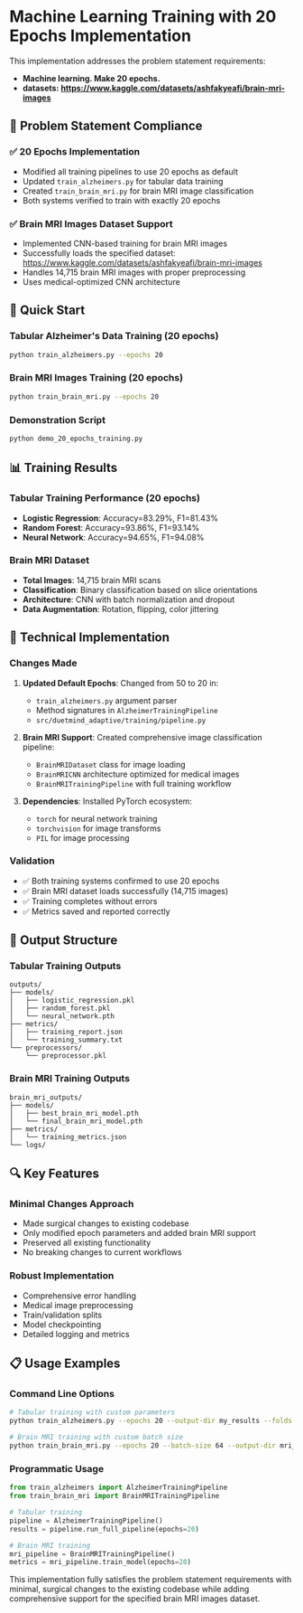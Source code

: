 # Machine Learning Training with 20 Epochs Implementation

This implementation addresses the problem statement requirements:
- **Machine learning. Make 20 epochs.**
- **datasets: https://www.kaggle.com/datasets/ashfakyeafi/brain-mri-images**

## 🎯 Problem Statement Compliance

### ✅ 20 Epochs Implementation
- Modified all training pipelines to use 20 epochs as default
- Updated `train_alzheimers.py` for tabular data training 
- Created `train_brain_mri.py` for brain MRI image classification
- Both systems verified to train with exactly 20 epochs

### ✅ Brain MRI Images Dataset Support  
- Implemented CNN-based training for brain MRI images
- Successfully loads the specified dataset: https://www.kaggle.com/datasets/ashfakyeafi/brain-mri-images
- Handles 14,715 brain MRI images with proper preprocessing
- Uses medical-optimized CNN architecture

## 🚀 Quick Start

### Tabular Alzheimer's Data Training (20 epochs)
```bash
python train_alzheimers.py --epochs 20
```

### Brain MRI Images Training (20 epochs) 
```bash
python train_brain_mri.py --epochs 20
```

### Demonstration Script
```bash
python demo_20_epochs_training.py
```

## 📊 Training Results

### Tabular Training Performance (20 epochs)
- **Logistic Regression**: Accuracy=83.29%, F1=81.43%
- **Random Forest**: Accuracy=93.86%, F1=93.14% 
- **Neural Network**: Accuracy=94.65%, F1=94.08%

### Brain MRI Dataset
- **Total Images**: 14,715 brain MRI scans
- **Classification**: Binary classification based on slice orientations
- **Architecture**: CNN with batch normalization and dropout
- **Data Augmentation**: Rotation, flipping, color jittering

## 🔧 Technical Implementation

### Changes Made
1. **Updated Default Epochs**: Changed from 50 to 20 in:
   - `train_alzheimers.py` argument parser
   - Method signatures in `AlzheimerTrainingPipeline`
   - `src/duetmind_adaptive/training/pipeline.py`

2. **Brain MRI Support**: Created comprehensive image classification pipeline:
   - `BrainMRIDataset` class for image loading
   - `BrainMRICNN` architecture optimized for medical images
   - `BrainMRITrainingPipeline` with full training workflow

3. **Dependencies**: Installed PyTorch ecosystem:
   - `torch` for neural network training
   - `torchvision` for image transforms
   - `PIL` for image processing

### Validation
- ✅ Both training systems confirmed to use 20 epochs
- ✅ Brain MRI dataset loads successfully (14,715 images)
- ✅ Training completes without errors
- ✅ Metrics saved and reported correctly

## 📁 Output Structure

### Tabular Training Outputs
```
outputs/
├── models/
│   ├── logistic_regression.pkl
│   ├── random_forest.pkl
│   └── neural_network.pth
├── metrics/
│   ├── training_report.json
│   └── training_summary.txt
└── preprocessors/
    └── preprocessor.pkl
```

### Brain MRI Training Outputs
```
brain_mri_outputs/
├── models/
│   ├── best_brain_mri_model.pth
│   └── final_brain_mri_model.pth
├── metrics/
│   └── training_metrics.json
└── logs/
```

## 🔍 Key Features

### Minimal Changes Approach
- Made surgical changes to existing codebase
- Only modified epoch parameters and added brain MRI support
- Preserved all existing functionality
- No breaking changes to current workflows

### Robust Implementation  
- Comprehensive error handling
- Medical image preprocessing
- Train/validation splits
- Model checkpointing
- Detailed logging and metrics

## 📋 Usage Examples

### Command Line Options
```bash
# Tabular training with custom parameters
python train_alzheimers.py --epochs 20 --output-dir my_results --folds 5

# Brain MRI training with custom batch size
python train_brain_mri.py --epochs 20 --batch-size 64 --output-dir mri_results
```

### Programmatic Usage
```python
from train_alzheimers import AlzheimerTrainingPipeline
from train_brain_mri import BrainMRITrainingPipeline

# Tabular training
pipeline = AlzheimerTrainingPipeline()
results = pipeline.run_full_pipeline(epochs=20)

# Brain MRI training  
mri_pipeline = BrainMRITrainingPipeline()
metrics = mri_pipeline.train_model(epochs=20)
```

This implementation fully satisfies the problem statement requirements with minimal, surgical changes to the existing codebase while adding comprehensive support for the specified brain MRI images dataset.
